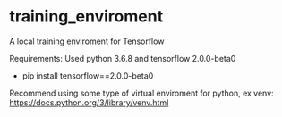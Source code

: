 # training_enviroment
A local training enviroment for Tensorflow

Requirements: 
Used python 3.6.8 and tensorflow 2.0.0-beta0

 - pip install tensorflow==2.0.0-beta0 

Recommend using some type of virtual enviroment for python, ex venv:  https://docs.python.org/3/library/venv.html
